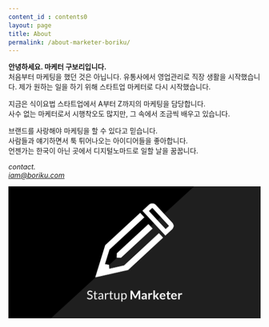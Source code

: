 ```yaml
---
content_id : contents0
layout: page
title: About
permalink: /about-marketer-boriku/
---
```


**안녕하세요. 마케터 구보리입니다.** <br>
처음부터 마케팅을 했던 것은 아닙니다. 유통사에서 영업관리로 직장 생활을 시작했습니다. 제가 원하는 일을 하기 위해 스타트업 마케터로 다시 시작했습니다.

지금은 식이요법 스타트업에서 A부터 Z까지의 마케팅을 담당합니다. <br>
사수 없는 마케터로서 시행착오도 많지만, 그 속에서 조금씩 배우고 있습니다.

브랜드를 사랑해야 마케팅을 할 수 있다고 믿습니다.<br>
사람들과 얘기하면서 툭 튀어나오는 아이디어들을 좋아합니다.<br>
언젠가는 한국이 아닌 곳에서 디지털노마드로 일할 날을 꿈꿉니다.<br>


*contact.<br>
iam@boriku.com*

![](/img/image-2.png)

